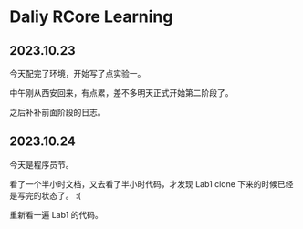 # Daliy RCore Learning

## 2023.10.23

今天配完了环境，开始写了点实验一。

中午刚从西安回来，有点累，差不多明天正式开始第二阶段了。

之后补补前面阶段的日志。

## 2023.10.24

今天是程序员节。

看了一个半小时文档，又去看了半小时代码，才发现 Lab1 clone 下来的时候已经是写完的状态了。 :(

重新看一遍 Lab1 的代码。



